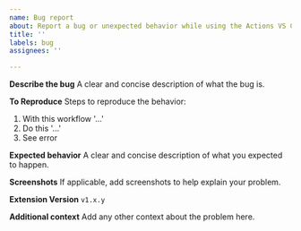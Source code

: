 ```yaml
---
name: Bug report
about: Report a bug or unexpected behavior while using the Actions VS Code extension
title: ''
labels: bug
assignees: ''

---
```


**Describe the bug**
A clear and concise description of what the bug is.

**To Reproduce**
Steps to reproduce the behavior:
1. With this workflow '...'
2. Do this '...'
4. See error

**Expected behavior**
A clear and concise description of what you expected to happen.

**Screenshots**
If applicable, add screenshots to help explain your problem.

**Extension Version**
`v1.x.y`

**Additional context**
Add any other context about the problem here.
